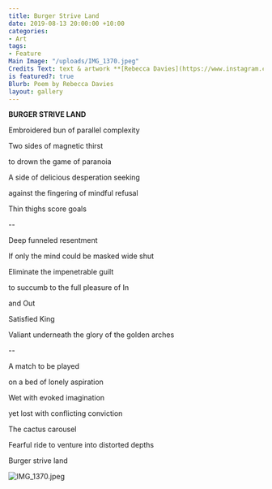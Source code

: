 ```yaml
---
title: Burger Strive Land
date: 2019-08-13 20:00:00 +10:00
categories:
- Art
tags:
- Feature
Main Image: "/uploads/IMG_1370.jpeg"
Credits Text: text & artwork **[Rebecca Davies](https://www.instagram.com/rebeccaloudavies/)**
is featured?: true
Blurb: Poem by Rebecca Davies
layout: gallery
---
```


**BURGER STRIVE LAND**

Embroidered bun of parallel complexity

Two sides of magnetic thirst

to drown the game of paranoia

A side of delicious desperation seeking

against the fingering of mindful refusal

Thin thighs score goals

--

Deep funneled resentment

If only the mind could be masked wide shut

Eliminate the impenetrable guilt

to succumb to the full pleasure of In

and Out

Satisfied King

Valiant underneath the glory of the golden arches

--

A match to be played

on a bed of lonely aspiration

Wet with evoked imagination

yet lost with conflicting conviction

The cactus carousel

Fearful ride to venture into distorted depths

Burger strive land

![IMG_1370.jpeg](/uploads/IMG_1370.jpeg)